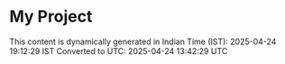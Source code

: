# My Project

This content is dynamically generated in Indian Time (IST): 2025-04-24 19:12:29 IST
Converted to UTC: 2025-04-24 13:42:29 UTC
